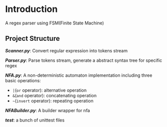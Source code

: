 # Introduction
A regex parser using FSM(Finite State Machine)

## Project Structure
**_Scanner.py_**: Convert regular expression into tokens stream

**_Parser.py_**: Parse tokens stream, generate a abstract syntax tree for 
specific regex

**_NFA.py_**: A non-deterministic automaton implementation including three
 basic operations: 
 * `|`(`or` operator): alternative operation
 * `&`(`and` operator): concatenating operation
 * `~`(`invert` operator): repeating operation

**_NFABuilder.py_**: A builder wrapper for nfa

**_test_**: a bunch of unittest files